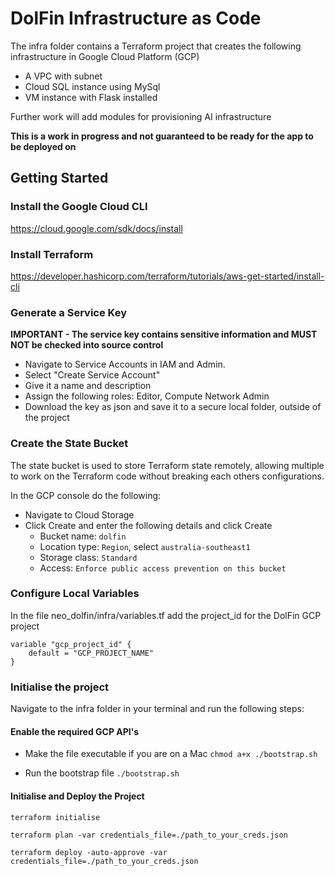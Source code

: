 # DolFin Infrastructure as Code

The infra folder contains a Terraform project that creates the following infrastructure in Google Cloud Platform (GCP)

- A VPC with subnet
- Cloud SQL instance using MySql
- VM instance with Flask installed

Further work will add modules for provisioning AI infrastructure

**This is a work in progress and not guaranteed to be ready for the app to be deployed on**

## Getting Started

### Install the Google Cloud CLI

https://cloud.google.com/sdk/docs/install

### Install Terraform

https://developer.hashicorp.com/terraform/tutorials/aws-get-started/install-cli

### Generate a Service Key

**IMPORTANT - The service key contains sensitive information and MUST NOT be checked into source control**

- Navigate to Service Accounts in IAM and Admin.
- Select "Create Service Account"
- Give it a name and description
- Assign the following roles: Editor, Compute Network Admin
- Download the key as json and save it to a secure local folder, outside of the project


### Create the State Bucket

The state bucket is used to store Terraform state remotely, allowing multiple to work on the Terraform code without breaking each others configurations.

In the GCP console do the following:

- Navigate to Cloud Storage
- Click Create and enter the following details and click Create
    - Bucket name: ```dolfin```
    - Location type: ```Region```, select ```australia-southeast1```
    - Storage class: ```Standard```
    - Access: ```Enforce public access prevention on this bucket```

### Configure Local Variables

In the file neo_dolfin/infra/variables.tf add the project_id for the DolFin GCP project

```
variable "gcp_project_id" {
    default = "GCP_PROJECT_NAME"
}
```

### Initialise the project

Navigate to the infra folder in your terminal and run the following steps:

#### Enable the required GCP API's

- Make the file executable if you are on a Mac
```chmod a+x ./bootstrap.sh```

- Run the bootstrap file
```./bootstrap.sh```

#### Initialise and Deploy the Project

```terraform initialise```

```terraform plan -var credentials_file=./path_to_your_creds.json```

```terraform deploy -auto-approve -var credentials_file=./path_to_your_creds.json```

